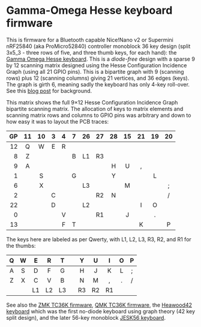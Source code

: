 # Gamma-Omega Hesse keyboard firmware

This is firmware for a Bluetooth capable Nice!Nano v2 or Supermini nRF25840 (aka
ProMicro52840) controller monoblock 36 key design (split 3x5_3 - three rows of five,
and three thumb keys, for each hand): the
[Gamma Omega Hesse keyboard](https://github.com/unspecworks/gamma-omega/tree/main/hesse).
This is a *diode-free* design with a sparse 9 by 12 scanning matrix designed using the
Hesse Configuration Incidence Graph (using all 21 GPIO pins). This is a bipartite graph
with 9 (scanning rows) plus 12 (scanning columns) giving 21 vertices, and 36 edges
(keys). The graph is girth 6, meaning sadly the keyboard has only 4-key roll-over.
See this
[blog post](https://astrobeano.blogspot.com/2025/05/topology-meets-custom-keyboard-circuit.html)
for background.

This matrix shows the full 9×12 Hesse Configuration Incidence Graph bipartite
scanning matrix. The allocation of keys to matrix elements and scanning matrix rows
and columns to GPIO pins was arbitrary and down to how easy it was to layout the PCB
traces:

| GP | 11 | 10 | 3 | 4 | 7 | 26 | 27 | 28 | 15 | 21 | 19 | 20 |
|---:|:--:|:--:|:-:|:-:|:-:|:--:|:--:|:--:|:--:|:--:|:--:|:--:|
| 12 |  Q |  W | E | R |   |    |    |    |    |    |    |    |
| 8  |  Z |    |   |   | B | L1 | R3 |    |    |    |    |    |
| 9  |  A |    |   |   |   |    |    |  H |  U |  , |    |    |
| 1  |    |  S |   |   | G |    |    |  Y |    |    |  L |    |
| 6  |    |  X |   |   |   | L3 |    |    |  M |    |    |  ; |
| 2  |    |    | C |   |   |    | R2 |  N |    |    |    |  / |
| 22 |    |    | D |   |   | L2 |    |    |    |  I |  O |    |
| 0  |    |    |   | V |   |    | R1 |    |  J |    |  . |    |
| 13 |    |    |   | F | T |    |    |    |    |  K |    |  P |

The keys here are labeled as per Qwerty, with L1, L2, L3, R3, R2, and R1 for the thumbs:

| Q | W |  E |  R |  T |   |  Y |  U |  I | O | P |
|:-:|:-:|:--:|:--:|:--:|:-:|:--:|:--:|:--:|:-:|:-:|
| A | S |  D |  F |  G |   |  H |  J |  K | L | ; |
| Z | X |  C |  V |  B |   |  N |  M |  , | . | / |
|   |   | L1 | L2 | L3 |   | R3 | R2 | R1 |   |   |

See also the [ZMK TC36K firmware](../hesse/),
[QMK TC36K firmware](https://github.com/peterjc/qmk_userspace/tree/main/keyboards/tutte_coxeter_36k),
the [Heawood42 keyboard](https://github.com/triliu/Heawood42) which was the first no-diode
keyboard using graph theory (42 key split design), and the later 56-key monoblock
[JESK56 keyboard](https://github.com/triliu/JESK56).
